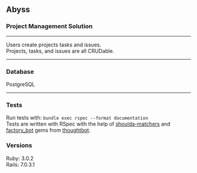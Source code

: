 ## Abyss
### Project Management Solution
--- 

Users create projects tasks and issues.  
Projects, tasks, and issues are all CRUDable.  

--- 

### Database
 PostgreSQL

---

### Tests
Run tests with: `bundle exec rspec --format documentation`  
Tests are written with RSpec with the help of [shoulda-matchers](https://github.com/thoughtbot/shoulda-matchers) and [factory_bot](https://github.com/thoughtbot/factory_bot) gems from [thoughtbot](thoughtbot.com).  

### Versions
Ruby: 3.0.2  
Rails: 7.0.3.1